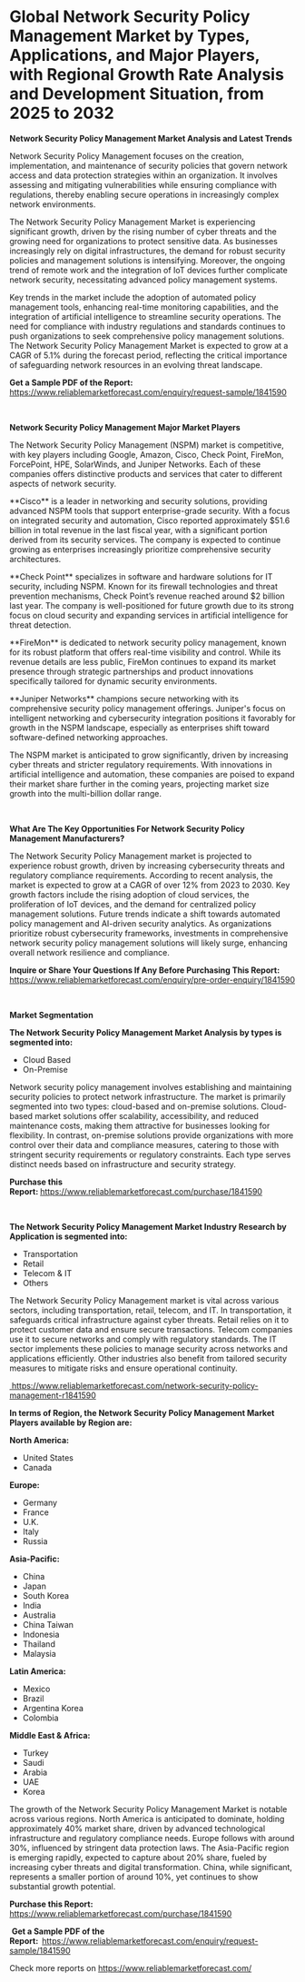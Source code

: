 <p><h1>Global Network Security Policy Management Market by Types, Applications, and Major Players, with Regional Growth Rate Analysis and Development Situation, from 2025 to 2032</h1></p><p><strong>Network Security Policy Management Market Analysis and Latest Trends</strong></p>
<p><p>Network Security Policy Management focuses on the creation, implementation, and maintenance of security policies that govern network access and data protection strategies within an organization. It involves assessing and mitigating vulnerabilities while ensuring compliance with regulations, thereby enabling secure operations in increasingly complex network environments.</p><p>The Network Security Policy Management Market is experiencing significant growth, driven by the rising number of cyber threats and the growing need for organizations to protect sensitive data. As businesses increasingly rely on digital infrastructures, the demand for robust security policies and management solutions is intensifying. Moreover, the ongoing trend of remote work and the integration of IoT devices further complicate network security, necessitating advanced policy management systems.</p><p>Key trends in the market include the adoption of automated policy management tools, enhancing real-time monitoring capabilities, and the integration of artificial intelligence to streamline security operations. The need for compliance with industry regulations and standards continues to push organizations to seek comprehensive policy management solutions. The Network Security Policy Management Market is expected to grow at a CAGR of 5.1% during the forecast period, reflecting the critical importance of safeguarding network resources in an evolving threat landscape.</p></p>
<p><strong>Get a Sample PDF of the Report:&nbsp;</strong> <a href="https://www.reliablemarketforecast.com/enquiry/request-sample/1841590?utm_campaign=3174&utm_medium=2&utm_source=Github&utm_content=ia&utm_term=09032025&utm_id=network-security-policy-management">https://www.reliablemarketforecast.com/enquiry/request-sample/1841590</a></p>
<p>&nbsp;</p>
<p><strong>Network Security Policy Management Major Market Players</strong></p>
<p><p>The Network Security Policy Management (NSPM) market is competitive, with key players including Google, Amazon, Cisco, Check Point, FireMon, ForcePoint, HPE, SolarWinds, and Juniper Networks. Each of these companies offers distinctive products and services that cater to different aspects of network security.</p><p>**Cisco** is a leader in networking and security solutions, providing advanced NSPM tools that support enterprise-grade security. With a focus on integrated security and automation, Cisco reported approximately $51.6 billion in total revenue in the last fiscal year, with a significant portion derived from its security services. The company is expected to continue growing as enterprises increasingly prioritize comprehensive security architectures.</p><p>**Check Point** specializes in software and hardware solutions for IT security, including NSPM. Known for its firewall technologies and threat prevention mechanisms, Check Point’s revenue reached around $2 billion last year. The company is well-positioned for future growth due to its strong focus on cloud security and expanding services in artificial intelligence for threat detection.</p><p>**FireMon** is dedicated to network security policy management, known for its robust platform that offers real-time visibility and control. While its revenue details are less public, FireMon continues to expand its market presence through strategic partnerships and product innovations specifically tailored for dynamic security environments.</p><p>**Juniper Networks** champions secure networking with its comprehensive security policy management offerings. Juniper's focus on intelligent networking and cybersecurity integration positions it favorably for growth in the NSPM landscape, especially as enterprises shift toward software-defined networking approaches.</p><p>The NSPM market is anticipated to grow significantly, driven by increasing cyber threats and stricter regulatory requirements. With innovations in artificial intelligence and automation, these companies are poised to expand their market share further in the coming years, projecting market size growth into the multi-billion dollar range.</p></p>
<p>&nbsp;</p>
<p><strong>What Are The Key Opportunities For Network Security Policy Management Manufacturers?</strong></p>
<p><p>The Network Security Policy Management market is projected to experience robust growth, driven by increasing cybersecurity threats and regulatory compliance requirements. According to recent analysis, the market is expected to grow at a CAGR of over 12% from 2023 to 2030. Key growth factors include the rising adoption of cloud services, the proliferation of IoT devices, and the demand for centralized policy management solutions. Future trends indicate a shift towards automated policy management and AI-driven security analytics. As organizations prioritize robust cybersecurity frameworks, investments in comprehensive network security policy management solutions will likely surge, enhancing overall network resilience and compliance.</p></p>
<p><strong>Inquire or Share Your Questions If Any Before Purchasing This Report:</strong> <a href="https://www.reliablemarketforecast.com/enquiry/pre-order-enquiry/1841590?utm_campaign=3174&utm_medium=2&utm_source=Github&utm_content=ia&utm_term=09032025&utm_id=network-security-policy-management">https://www.reliablemarketforecast.com/enquiry/pre-order-enquiry/1841590</a></p>
<p>&nbsp;</p>
<p><strong>Market Segmentation</strong></p>
<p><strong>The Network Security Policy Management Market Analysis by types is segmented into:</strong></p>
<p><ul><li>Cloud Based</li><li>On-Premise</li></ul></p>
<p><p>Network security policy management involves establishing and maintaining security policies to protect network infrastructure. The market is primarily segmented into two types: cloud-based and on-premise solutions. Cloud-based market solutions offer scalability, accessibility, and reduced maintenance costs, making them attractive for businesses looking for flexibility. In contrast, on-premise solutions provide organizations with more control over their data and compliance measures, catering to those with stringent security requirements or regulatory constraints. Each type serves distinct needs based on infrastructure and security strategy.</p></p>
<p><strong>Purchase this Report:&nbsp;</strong><a href="https://www.reliablemarketforecast.com/purchase/1841590?utm_campaign=3174&utm_medium=2&utm_source=Github&utm_content=ia&utm_term=09032025&utm_id=network-security-policy-management">https://www.reliablemarketforecast.com/purchase/1841590</a></p>
<p>&nbsp;</p>
<p><strong>The Network Security Policy Management Market Industry Research by Application is segmented into:</strong></p>
<p><ul><li>Transportation</li><li>Retail</li><li>Telecom & IT</li><li>Others</li></ul></p>
<p><p>The Network Security Policy Management market is vital across various sectors, including transportation, retail, telecom, and IT. In transportation, it safeguards critical infrastructure against cyber threats. Retail relies on it to protect customer data and ensure secure transactions. Telecom companies use it to secure networks and comply with regulatory standards. The IT sector implements these policies to manage security across networks and applications efficiently. Other industries also benefit from tailored security measures to mitigate risks and ensure operational continuity.</p></p>
<p><a href="https://www.reliablemarketforecast.com/network-security-policy-management-r1841590?utm_campaign=3174&utm_medium=2&utm_source=Github&utm_content=ia&utm_term=09032025&utm_id=network-security-policy-management">&nbsp;https://www.reliablemarketforecast.com/network-security-policy-management-r1841590</a></p>
<p><strong>In terms of Region, the Network Security Policy Management Market Players available by Region are:</strong></p>
<p>
    <p> <strong> North America: </strong>
        <ul>
            <li>United States</li>
            <li>Canada</li>
        </ul>
        </p> 
    <p> <strong> Europe: </strong>
        <ul>
            <li>Germany</li>
            <li>France</li>
            <li>U.K.</li>
            <li>Italy</li>
            <li>Russia</li>
        </ul>
        </p> 
    <p> <strong> Asia-Pacific: </strong>
        <ul>
            <li>China</li>
            <li>Japan</li>
            <li>South Korea</li>
            <li>India</li>
            <li>Australia</li>
            <li>China Taiwan</li>
            <li>Indonesia</li>
            <li>Thailand</li>
            <li>Malaysia</li>
        </ul>
        </p> 
    <p> <strong> Latin America: </strong>
        <ul>
            <li>Mexico</li>
            <li>Brazil</li>
            <li>Argentina Korea</li>
            <li>Colombia</li>
        </ul>
        </p> 
    <p> <strong> Middle East & Africa: </strong>
        <ul>
            <li>Turkey</li>
            <li>Saudi</li>
            <li>Arabia</li>
            <li>UAE</li>
            <li>Korea</li>
        </ul>
    </p>
    </p>
<p><p>The growth of the Network Security Policy Management Market is notable across various regions. North America is anticipated to dominate, holding approximately 40% market share, driven by advanced technological infrastructure and regulatory compliance needs. Europe follows with around 30%, influenced by stringent data protection laws. The Asia-Pacific region is emerging rapidly, expected to capture about 20% share, fueled by increasing cyber threats and digital transformation. China, while significant, represents a smaller portion of around 10%, yet continues to show substantial growth potential.</p></p>
<p><strong>Purchase this Report: </strong><a href="https://www.reliablemarketforecast.com/purchase/1841590?utm_campaign=3174&utm_medium=2&utm_source=Github&utm_content=ia&utm_term=09032025&utm_id=network-security-policy-management">https://www.reliablemarketforecast.com/purchase/1841590</a></p>
<p>&nbsp;<strong>Get a Sample PDF of the Report:&nbsp;&nbsp;</strong><a href="https://www.reliablemarketforecast.com/enquiry/request-sample/1841590?utm_campaign=3174&utm_medium=2&utm_source=Github&utm_content=ia&utm_term=09032025&utm_id=network-security-policy-management">https://www.reliablemarketforecast.com/enquiry/request-sample/1841590</a></p>
<p><strong></strong></p>
<p>Check more reports on <a href="https://www.reliablemarketforecast.com/?utm_campaign=3174&utm_medium=2&utm_source=Github&utm_content=ia&utm_term=09032025&utm_id=network-security-policy-management">https://www.reliablemarketforecast.com/</a></p>
